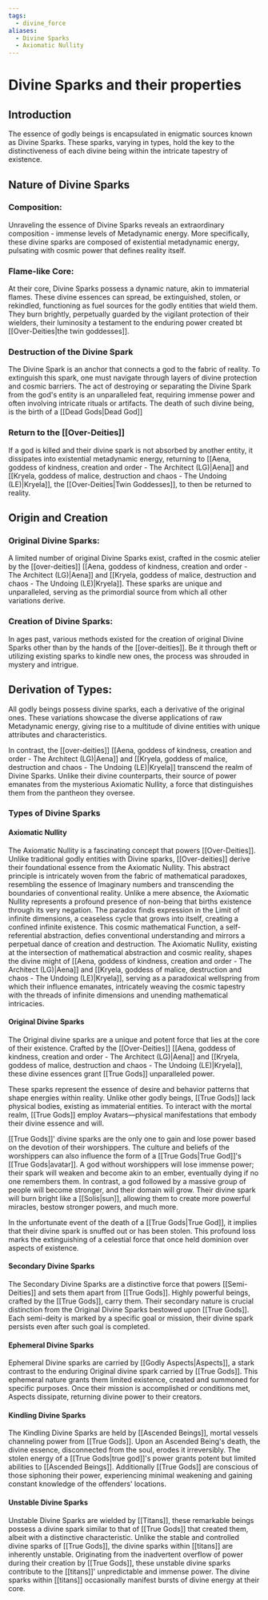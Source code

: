 ```yaml
---
tags:
  - divine_force
aliases:
  - Divine Sparks
  - Axiomatic Nullity
---
```

# Divine Sparks and their properties

## Introduction

The essence of godly beings is encapsulated in enigmatic sources known as Divine Sparks. These sparks, varying in types, hold the key to the distinctiveness of each divine being within the intricate tapestry of existence.

## Nature of Divine Sparks

### Composition:

Unraveling the essence of Divine Sparks reveals an extraordinary composition - immense levels of Metadynamic energy. More specifically, these divine sparks are composed of existential metadynamic energy, pulsating with cosmic power that defines reality itself.

### Flame-like Core:

At their core, Divine Sparks possess a dynamic nature, akin to immaterial flames. These divine essences can spread, be extinguished, stolen, or rekindled, functioning as fuel sources for the godly entities that wield them. They burn brightly, perpetually guarded by the vigilant protection of their wielders, their luminosity a testament to the enduring power created bt [[Over-Deities|the twin goddesses]].

### Destruction of the Divine Spark

The Divine Spark is an anchor that connects a god to the fabric of reality. To extinguish this spark, one must navigate through layers of divine protection and cosmic barriers. The act of destroying or separating the Divine Spark from the god's entity is an unparalleled feat, requiring immense power and often involving intricate rituals or artifacts. The death of such divine being, is the birth of a [[Dead Gods|Dead God]]

### Return to the [[Over-Deities]]

If a god is killed and their divine spark is not absorbed by another entity, it dissipates into existential metadynamic energy, returning to [[Aena, goddess of kindness, creation and order - The Architect (LG)|Aena]] and [[Kryela, goddess of malice, destruction and chaos - The Undoing (LE)|Kryela]], the [[Over-Deities|Twin Goddesses]], to then be returned to reality.

## Origin and Creation

### Original Divine Sparks:

A limited number of original Divine Sparks exist, crafted in the cosmic atelier by the [[over-deities]] [[Aena, goddess of kindness, creation and order - The Architect (LG)|Aena]] and [[Kryela, goddess of malice, destruction and chaos - The Undoing (LE)|Kryela]]. These sparks are unique and unparalleled, serving as the primordial source from which all other variations derive.

### Creation of Divine Sparks:

In ages past, various methods existed for the creation of original Divine Sparks other than by the hands of the [[over-deities]]. Be it through theft or utilizing existing sparks to kindle new ones, the process was shrouded in mystery and intrigue.

## Derivation of Types:

All godly beings possess divine sparks, each a derivative of the original ones. These variations showcase the diverse applications of raw Metadynamic energy, giving rise to a multitude of divine entities with unique attributes and characteristics.

In contrast, the [[over-deities]] [[Aena, goddess of kindness, creation and order - The Architect (LG)|Aena]] and [[Kryela, goddess of malice, destruction and chaos - The Undoing (LE)|Kryela]] transcend the realm of Divine Sparks. Unlike their divine counterparts, their source of power emanates from the mysterious Axiomatic Nullity, a force that distinguishes them from the pantheon they oversee.

### Types of Divine Sparks

#### Axiomatic Nullity

The Axiomatic Nullity is a fascinating concept that powers [[Over-Deities]]. Unlike traditional godly entities with Divine sparks, [[Over-deities]] derive their foundational essence from the Axiomatic Nullity. This abstract principle is intricately woven from the fabric of mathematical paradoxes, resembling the essence of Imaginary numbers and transcending the boundaries of conventional reality. Unlike a mere absence, the Axiomatic Nullity represents a profound presence of non-being that births existence through its very negation. The paradox finds expression in the Limit of infinite dimensions, a ceaseless cycle that grows into itself, creating a confined infinite existence. This cosmic mathematical Function, a self-referential abstraction, defies conventional understanding and mirrors a perpetual dance of creation and destruction. The Axiomatic Nullity, existing at the intersection of mathematical abstraction and cosmic reality, shapes the divine might of [[Aena, goddess of kindness, creation and order - The Architect (LG)|Aena]] and [[Kryela, goddess of malice, destruction and chaos - The Undoing (LE)|Kryela]], serving as a paradoxical wellspring from which their influence emanates, intricately weaving the cosmic tapestry with the threads of infinite dimensions and unending mathematical intricacies.

#### Original Divine Sparks
The Original divine sparks are a unique and potent force that lies at the core of their existence. Crafted by the [[Over-Deities]] [[Aena, goddess of kindness, creation and order - The Architect (LG)|Aena]] and [[Kryela, goddess of malice, destruction and chaos - The Undoing (LE)|Kryela]], these divine essences grant [[True Gods]] unparalleled power.

These sparks represent the essence of desire and behavior patterns that shape energies within reality. Unlike other godly beings, [[True Gods]] lack physical bodies, existing as immaterial entities. To interact with the mortal realm, [[True Gods]] employ Avatars—physical manifestations that embody their divine essence and will.

[[True Gods]]' divine sparks are the only one to gain and lose power based on the devotion of their worshippers. The culture and beliefs of the worshippers can also influence the form of a [[True Gods|True God]]'s [[True Gods|avatar]]. A god without worshippers will lose immense power; their spark will weaken and become akin to an ember, eventually dying if no one remembers them. In contrast, a god followed by a massive group of people will become stronger, and their domain will grow. Their divine spark will burn bright like a [[Solis|sun]], allowing them to create more powerful miracles, bestow stronger powers, and much more.

In the unfortunate event of the death of a [[True Gods|True God]], it implies that their divine spark is snuffed out or has been stolen. This profound loss marks the extinguishing of a celestial force that once held dominion over aspects of existence.

#### Secondary Divine Sparks
The Secondary Divine Sparks are a distinctive force that powers [[Semi-Deities]] and sets them apart from [[True Gods]]. Highly powerful beings, crafted by the [[True Gods]], carry them. Their secondary nature is crucial distinction from the Original Divine Sparks bestowed upon [[True Gods]]. Each semi-deity is marked by a specific goal or mission, their divine spark persists even after such goal is completed.

#### Ephemeral Divine Sparks
Ephemeral Divine sparks are carried by [[Godly Aspects|Aspects]], a stark contrast to the enduring Original divine spark carried by [[True Gods]]. This ephemeral nature grants them limited existence, created and summoned for specific purposes. Once their mission is accomplished or conditions met, Aspects dissipate, returning divine power to their creators.

#### Kindling Divine Sparks
The Kindling Divine Sparks are held by [[Ascended Beings]], mortal vessels channeling power from [[True Gods]]. Upon an Ascended Being's death, the divine essence, disconnected from the soul, erodes it irreversibly. The stolen energy of a [[True Gods|true god]]'s power grants potent but limited abilities to [[Ascended Beings]]. Additionally [[True Gods]] are conscious of those siphoning their power, experiencing minimal weakening and gaining constant knowledge of the offenders' locations.

#### Unstable Divine Sparks
Unstable Divine Sparks are wielded by [[Titans]], these remarkable beings possess a divine spark similar to that of [[True Gods]] that created them, albeit with a distinctive characteristic. Unlike the stable and controlled divine sparks of [[True Gods]], the divine sparks within [[titans]] are inherently unstable. Originating from the inadvertent overflow of power during their creation by [[True Gods]], these unstable divine sparks contribute to the [[titans]]' unpredictable and immense power. The divine sparks within [[titans]] occasionally manifest bursts of divine energy at their core.